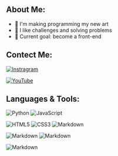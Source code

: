 ## About Me:

- :art: I'm making programming my new art
- :wrench: I like challenges and solving problems
- :dart: Current goal: become a front-end

## Contect Me:

[![Instragram](https://img.shields.io/badge/Instagram-E4405F?style=social&logo=instagram&logoColor=black)](https://www.instagram.com/adelino.dev/)

[![YouTube](https://img.shields.io/badge/YouTube-FF0000?style=social&logo=youtube&logoColor=black)](https://www.youtube.com/channel/UCHnO2YJ6VWsFZBwdx26TkxQ)


## Languages & Tools:
![Python](https://img.shields.io/badge/Python-27225A?style=flat-square&logo=python&logoColor=white)
![JavaScript](https://img.shields.io/badge/JavaScript-27225A?style=flat-square&logo=javascript&logoColor=white)

![HTML5](https://img.shields.io/badge/HTML5-27225A?style=flat-square&logo=html5&logoColor=white)
![CSS3](https://img.shields.io/badge/css3-27225A?style=flat-square&logo=css3&logoColor=white)
![Markdown](https://img.shields.io/badge/Markdown-27225A?style=flat-square&logo=markdown&logoColor=white)

![Markdown](https://img.shields.io/badge/Figma-27225A?style=flat-square&logo=figma&logoColor=white)
![Markdown](https://img.shields.io/badge/Canva-27225A?style=flat-square&logo=canva&logoColor=white)

![Markdown](https://img.shields.io/badge/Trello-27225A?style=flat-square&logo=trello&logoColor=white)
